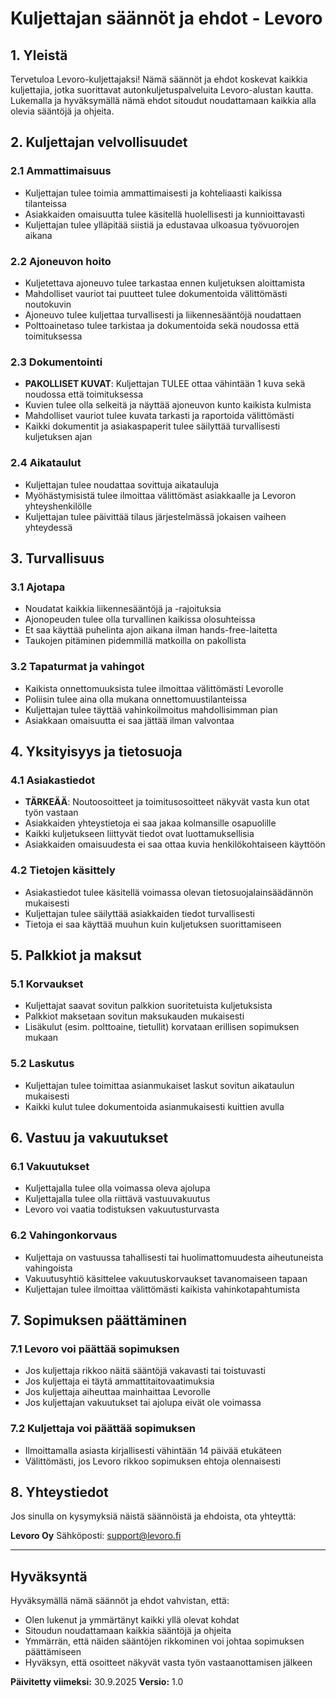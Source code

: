 # Kuljettajan säännöt ja ehdot - Levoro

## 1. Yleistä

Tervetuloa Levoro-kuljettajaksi! Nämä säännöt ja ehdot koskevat kaikkia kuljettajia, jotka suorittavat autonkuljetuspalveluita Levoro-alustan kautta. Lukemalla ja hyväksymällä nämä ehdot sitoudut noudattamaan kaikkia alla olevia sääntöjä ja ohjeita.

## 2. Kuljettajan velvollisuudet

### 2.1 Ammattimaisuus
- Kuljettajan tulee toimia ammattimaisesti ja kohteliaasti kaikissa tilanteissa
- Asiakkaiden omaisuutta tulee käsitellä huolellisesti ja kunnioittavasti
- Kuljettajan tulee ylläpitää siistiä ja edustavaa ulkoasua työvuorojen aikana

### 2.2 Ajoneuvon hoito
- Kuljetettava ajoneuvo tulee tarkastaa ennen kuljetuksen aloittamista
- Mahdolliset vauriot tai puutteet tulee dokumentoida välittömästi noutokuvin
- Ajoneuvo tulee kuljettaa turvallisesti ja liikennesääntöjä noudattaen
- Polttoainetaso tulee tarkistaa ja dokumentoida sekä noudossa että toimituksessa

### 2.3 Dokumentointi
- **PAKOLLISET KUVAT**: Kuljettajan TULEE ottaa vähintään 1 kuva sekä noudossa että toimituksessa
- Kuvien tulee olla selkeitä ja näyttää ajoneuvon kunto kaikista kulmista
- Mahdolliset vauriot tulee kuvata tarkasti ja raportoida välittömästi
- Kaikki dokumentit ja asiakaspaperit tulee säilyttää turvallisesti kuljetuksen ajan

### 2.4 Aikataulut
- Kuljettajan tulee noudattaa sovittuja aikatauluja
- Myöhästymisistä tulee ilmoittaa välittömäst asiakkaalle ja Levoron yhteyshenkilölle
- Kuljettajan tulee päivittää tilaus järjestelmässä jokaisen vaiheen yhteydessä

## 3. Turvallisuus

### 3.1 Ajotapa
- Noudatat kaikkia liikennesääntöjä ja -rajoituksia
- Ajonopeuden tulee olla turvallinen kaikissa olosuhteissa
- Et saa käyttää puhelinta ajon aikana ilman hands-free-laitetta
- Taukojen pitäminen pidemmillä matkoilla on pakollista

### 3.2 Tapaturmat ja vahingot
- Kaikista onnettomuuksista tulee ilmoittaa välittömästi Levorolle
- Poliisin tulee aina olla mukana onnettomuustilanteissa
- Kuljettajan tulee täyttää vahinkoilmoitus mahdollisimman pian
- Asiakkaan omaisuutta ei saa jättää ilman valvontaa

## 4. Yksityisyys ja tietosuoja

### 4.1 Asiakastiedot
- **TÄRKEÄÄ**: Noutoosoitteet ja toimitusosoitteet näkyvät vasta kun otat työn vastaan
- Asiakkaiden yhteystietoja ei saa jakaa kolmansille osapuolille
- Kaikki kuljetukseen liittyvät tiedot ovat luottamuksellisia
- Asiakkaiden omaisuudesta ei saa ottaa kuvia henkilökohtaiseen käyttöön

### 4.2 Tietojen käsittely
- Asiakastiedot tulee käsitellä voimassa olevan tietosuojalainsäädännön mukaisesti
- Kuljettajan tulee säilyttää asiakkaiden tiedot turvallisesti
- Tietoja ei saa käyttää muuhun kuin kuljetuksen suorittamiseen

## 5. Palkkiot ja maksut

### 5.1 Korvaukset
- Kuljettajat saavat sovitun palkkion suoritetuista kuljetuksista
- Palkkiot maksetaan sovitun maksukauden mukaisesti
- Lisäkulut (esim. polttoaine, tietullit) korvataan erillisen sopimuksen mukaan

### 5.2 Laskutus
- Kuljettajan tulee toimittaa asianmukaiset laskut sovitun aikataulun mukaisesti
- Kaikki kulut tulee dokumentoida asianmukaisesti kuittien avulla

## 6. Vastuu ja vakuutukset

### 6.1 Vakuutukset
- Kuljettajalla tulee olla voimassa oleva ajolupa
- Kuljettajalla tulee olla riittävä vastuuvakuutus
- Levoro voi vaatia todistuksen vakuutusturvasta

### 6.2 Vahingonkorvaus
- Kuljettaja on vastuussa tahallisesti tai huolimattomuudesta aiheutuneista vahingoista
- Vakuutusyhtiö käsittelee vakuutuskorvaukset tavanomaiseen tapaan
- Kuljettajan tulee ilmoittaa välittömästi kaikista vahinkotapahtumista

## 7. Sopimuksen päättäminen

### 7.1 Levoro voi päättää sopimuksen
- Jos kuljettaja rikkoo näitä sääntöjä vakavasti tai toistuvasti
- Jos kuljettaja ei täytä ammattitaitovaatimuksia
- Jos kuljettaja aiheuttaa mainhaittaa Levorolle
- Jos kuljettajan vakuutukset tai ajolupa eivät ole voimassa

### 7.2 Kuljettaja voi päättää sopimuksen
- Ilmoittamalla asiasta kirjallisesti vähintään 14 päivää etukäteen
- Välittömästi, jos Levoro rikkoo sopimuksen ehtoja olennaisesti

## 8. Yhteystiedot

Jos sinulla on kysymyksiä näistä säännöistä ja ehdoista, ota yhteyttä:

**Levoro Oy**
Sähköposti: support@levoro.fi

---

## Hyväksyntä

Hyväksymällä nämä säännöt ja ehdot vahvistan, että:
- Olen lukenut ja ymmärtänyt kaikki yllä olevat kohdat
- Sitoudun noudattamaan kaikkia sääntöjä ja ohjeita
- Ymmärrän, että näiden sääntöjen rikkominen voi johtaa sopimuksen päättämiseen
- Hyväksyn, että osoitteet näkyvät vasta työn vastaanottamisen jälkeen

**Päivitetty viimeksi:** 30.9.2025
**Versio:** 1.0